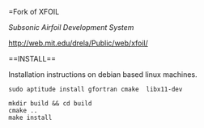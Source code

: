 =Fork of XFOIL

*Subsonic Airfoil Development System*

<http://web.mit.edu/drela/Public/web/xfoil/>

==INSTALL==

Installation instructions on debian based linux machines.

    sudo aptitude install gfortran cmake  libx11-dev

    mkdir build && cd build
    cmake ..
    make install

